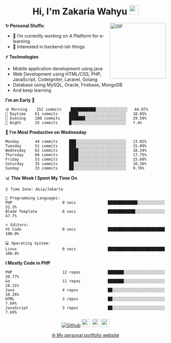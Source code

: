 <h1 align="center">Hi, I'm Zakaria Wahyu <img src="https://github.com/TheDudeThatCode/TheDudeThatCode/blob/master/Assets/Hi.gif" width="29px"></h1>

<img align="right" alt="GIF" height="175px" src="https://www.nayakapratama.co.id/wp-content/uploads/2019/07/Website-Maintenance.gif" />

**✨ Personal Stuffs:**
- 🔭 I’m currently working on A Platform for e-learning 
- 🌱 Interested in backend-ish things

**⚡ Technologies**
- Mobile application development using java
- Web Development using HTML/CSS, PHP, JavaScript, CodeIgniter, Laravel, Golang
- Database using MySQL, Oracle, Firebase, MongoDB
- And keep learning

<!--START_SECTION:waka-->
**I'm an Early 🐤** 

```text
🌞 Morning    152 commits    ███████████░░░░░░░░░░░░░░   44.97% 
🌆 Daytime    61 commits     ████░░░░░░░░░░░░░░░░░░░░░   18.05% 
🌃 Evening    100 commits    ███████░░░░░░░░░░░░░░░░░░   29.59% 
🌙 Night      25 commits     █░░░░░░░░░░░░░░░░░░░░░░░░   7.4%

```
📅 **I'm Most Productive on Wednesday** 

```text
Monday       44 commits     ███░░░░░░░░░░░░░░░░░░░░░░   13.02% 
Tuesday      51 commits     ███░░░░░░░░░░░░░░░░░░░░░░   15.09% 
Wednesday    62 commits     ████░░░░░░░░░░░░░░░░░░░░░   18.34% 
Thursday     60 commits     ████░░░░░░░░░░░░░░░░░░░░░   17.75% 
Friday       53 commits     ████░░░░░░░░░░░░░░░░░░░░░   15.68% 
Saturday     35 commits     ██░░░░░░░░░░░░░░░░░░░░░░░   10.36% 
Sunday       33 commits     ██░░░░░░░░░░░░░░░░░░░░░░░   9.76%

```


📊 **This Week I Spent My Time On** 

```text
⌚︎ Time Zone: Asia/Jakarta

💬 Programming Languages: 
PHP                      0 secs              █████████████░░░░░░░░░░░░   52.3% 
Blade Template           0 secs              ████████████░░░░░░░░░░░░░   47.7%

🔥 Editors: 
VS Code                  0 secs              █████████████████████████   100.0%

💻 Operating System: 
Linux                    0 secs              █████████████████████████   100.0%

```

**I Mostly Code in PHP** 

```text
PHP                      12 repos            ███████░░░░░░░░░░░░░░░░░░   30.77% 
Go                       11 repos            ███████░░░░░░░░░░░░░░░░░░   28.21% 
Java                     4 repos             ██░░░░░░░░░░░░░░░░░░░░░░░   10.26% 
HTML                     3 repos             ██░░░░░░░░░░░░░░░░░░░░░░░   7.69% 
JavaScript               3 repos             ██░░░░░░░░░░░░░░░░░░░░░░░   7.69%

```



<!--END_SECTION:waka-->

<p align="center">
<a href="https://github.com/zakariawahyu" target="_blank"><img alt="Github" src="https://img.shields.io/badge/GitHub-%2312100E.svg?&style=for-the-badge&logo=Github&logoColor=white" /></a>
<a href="https://www.twitter.com/_zakariawahyu"><img src="https://img.shields.io/badge/twitter-%231DA1F2.svg?&style=for-the-badge&logo=twitter&logoColor=white" height=25></a> 
<a href="https://www.linkedin.com/in/zakariawahyu"><img src="https://img.shields.io/badge/linkedin-%230077B5.svg?&style=for-the-badge&logo=linkedin&logoColor=white" height=25></a> 
<a href="https://www.instagram.com/_zakariawahyu"><img src="https://img.shields.io/badge/instagram-%23E4405F.svg?&style=for-the-badge&logo=instagram&logoColor=white" height=25></a></p>
<p align="center"><a href="https://www.zakariawahyu.com" target="_blank">🌐 My personal portfolio website</a></p>
